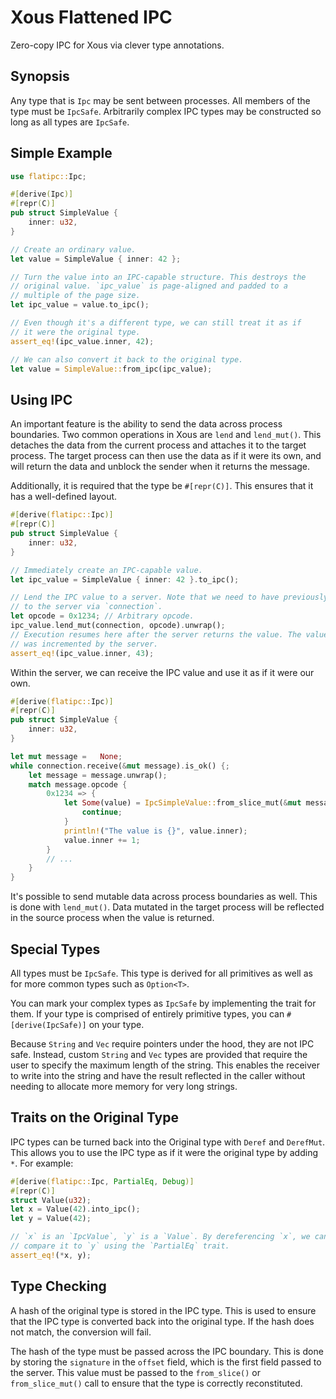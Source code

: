 # Xous Flattened IPC

Zero-copy IPC for Xous via clever type annotations.

## Synopsis

Any type that is `Ipc` may be sent between processes. All members of the type must be `IpcSafe`. Arbitrarily complex IPC types may be constructed so long as all types are `IpcSafe`.

## Simple Example

```rust
use flatipc::Ipc;

#[derive(Ipc)]
#[repr(C)]
pub struct SimpleValue {
    inner: u32,
}

// Create an ordinary value.
let value = SimpleValue { inner: 42 };

// Turn the value into an IPC-capable structure. This destroys the
// original value. `ipc_value` is page-aligned and padded to a
// multiple of the page size.
let ipc_value = value.to_ipc();

// Even though it's a different type, we can still treat it as if
// it were the original type.
assert_eq!(ipc_value.inner, 42);

// We can also convert it back to the original type.
let value = SimpleValue::from_ipc(ipc_value);
```

## Using IPC

An important feature is the ability to send the data across process boundaries. Two common operations
in Xous are `lend` and `lend_mut()`. This detaches the data from the current process and attaches it
to the target process. The target process can then use the data as if it were its own, and will return
the data and unblock the sender when it returns the message.

Additionally, it is required that the type be `#[repr(C)]`. This ensures that it has a well-defined layout.

```rust
#[derive(flatipc::Ipc)]
#[repr(C)]
pub struct SimpleValue {
    inner: u32,
}

// Immediately create an IPC-capable value.
let ipc_value = SimpleValue { inner: 42 }.to_ipc();

// Lend the IPC value to a server. Note that we need to have previously attached
// to the server via `connection`.
let opcode = 0x1234; // Arbitrary opcode.
ipc_value.lend_mut(connection, opcode).unwrap();
// Execution resumes here after the server returns the value. The value
// was incremented by the server.
assert_eq!(ipc_value.inner, 43);
```

Within the server, we can receive the IPC value and use it as if it were our own.

```rust
#[derive(flatipc::Ipc)]
#[repr(C)]
pub struct SimpleValue {
    inner: u32,
}

let mut message =   None;
while connection.receive(&mut message).is_ok() {;
    let message = message.unwrap();
    match message.opcode {
        0x1234 => {
            let Some(value) = IpcSimpleValue::from_slice_mut(&mut message.data, message.signature) else {
                continue;
            }
            println!("The value is {}", value.inner);
            value.inner += 1;
        }
        // ...
    }
}
```

It's possible to send mutable data across process boundaries as well. This is done with `lend_mut()`.
Data mutated in the target process will be reflected in the source process when the value is returned.

## Special Types

All types must be `IpcSafe`. This type is derived for all primitives as well as for more common types
such as `Option<T>`.

You can mark your complex types as `IpcSafe` by implementing the trait for them. If your type is comprised
of entirely primitive types, you can `#[derive(IpcSafe)]` on your type.

Because `String` and `Vec` require pointers under the hood, they are not IPC safe. Instead, custom
`String` and `Vec` types are provided that require the user to specify the maximum length of the string.
This enables the receiver to write into the string and have the result reflected in the caller without
needing to allocate more memory for very long strings.

## Traits on the Original Type

IPC types can be turned back into the Original type with `Deref` and `DerefMut`. This allows you to
use the IPC type as if it were the original type by adding `*`. For example:

```rust
#[derive(flatipc::Ipc, PartialEq, Debug)]
#[repr(C)]
struct Value(u32);
let x = Value(42).into_ipc();
let y = Value(42);

// `x` is an `IpcValue`, `y` is a `Value`. By dereferencing `x`, we can
// compare it to `y` using the `PartialEq` trait.
assert_eq!(*x, y);
```

## Type Checking

A hash of the original type is stored in the IPC type. This is used to ensure that the IPC type is
converted back into the original type. If the hash does not match, the conversion will fail.

The hash of the type must be passed across the IPC boundary. This is done by storing the `signature`
in the `offset` field, which is the first field passed to the server. This value must be passed to
the `from_slice()` or `from_slice_mut()` call to ensure that the type is correctly reconstituted.
